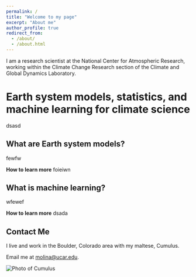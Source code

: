 ```yaml
---
permalink: /
title: "Welcome to my page"
excerpt: "About me"
author_profile: true
redirect_from: 
  - /about/
  - /about.html
---
```


I am a research scientist at the National Center for Atmospheric Research, working within the Climate Change Research section of the Climate and Global Dynamics Laboratory. 

Earth system models, statistics, and machine learning for climate science
======
dsasd

What are Earth system models?
------
fewfw

**How to learn more**
foieiwn

What is machine learning?
------
wfewef

**How to learn more**
dsada


Contact Me
------
I live and work in the Boulder, Colorado area with my maltese, Cumulus. 

Email me at molina@ucar.edu.

![Photo of Cumulus](https://github.com/mariajmolina/mariajmolina.github.io/blob/master/images/image2.jpeg)

